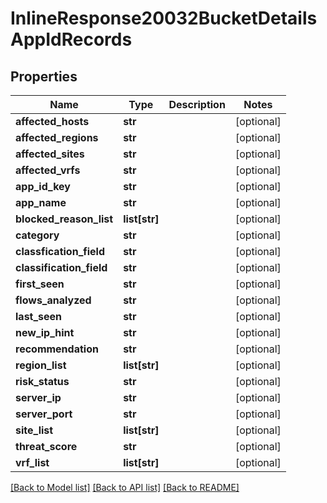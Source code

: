 # InlineResponse20032BucketDetailsAppIdRecords

## Properties
Name | Type | Description | Notes
------------ | ------------- | ------------- | -------------
**affected_hosts** | **str** |  | [optional] 
**affected_regions** | **str** |  | [optional] 
**affected_sites** | **str** |  | [optional] 
**affected_vrfs** | **str** |  | [optional] 
**app_id_key** | **str** |  | [optional] 
**app_name** | **str** |  | [optional] 
**blocked_reason_list** | **list[str]** |  | [optional] 
**category** | **str** |  | [optional] 
**classfication_field** | **str** |  | [optional] 
**classification_field** | **str** |  | [optional] 
**first_seen** | **str** |  | [optional] 
**flows_analyzed** | **str** |  | [optional] 
**last_seen** | **str** |  | [optional] 
**new_ip_hint** | **str** |  | [optional] 
**recommendation** | **str** |  | [optional] 
**region_list** | **list[str]** |  | [optional] 
**risk_status** | **str** |  | [optional] 
**server_ip** | **str** |  | [optional] 
**server_port** | **str** |  | [optional] 
**site_list** | **list[str]** |  | [optional] 
**threat_score** | **str** |  | [optional] 
**vrf_list** | **list[str]** |  | [optional] 

[[Back to Model list]](../README.md#documentation-for-models) [[Back to API list]](../README.md#documentation-for-api-endpoints) [[Back to README]](../README.md)

